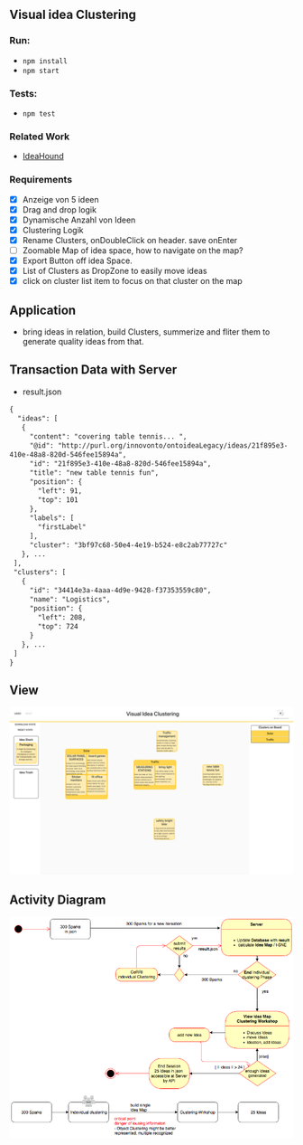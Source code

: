 ## Visual idea Clustering

### Run:

- `npm install`
- `npm start`

### Tests:

- `npm test`

### Related Work

- [IdeaHound](http://www.eecs.harvard.edu/~kgajos/papers/2016/siangliulue16ideahound-uist.shtml)

### Requirements

- [x] Anzeige von 5 ideen
- [x] Drag and drop logik
- [x] Dynamische Anzahl von Ideen
- [x] Clustering Logik
- [x] Rename Clusters, onDoubleClick on header. save onEnter
- [ ] Zoomable Map of idea space, how to navigate on the map?
- [x] Export Button off idea Space.
- [x] List of Clusters as DropZone to easily move ideas
- [x] click on cluster list item to focus on that cluster on the map

## Application

- bring ideas in relation, build Clusters, summerize and fliter them to generate quality ideas from that.

## Transaction Data with Server

- result.json

```
{
  "ideas": [
   {
     "content": "covering table tennis... ",
     "@id": "http://purl.org/innovonto/ontoideaLegacy/ideas/21f895e3-410e-48a8-820d-546fee15894a",
     "id": "21f895e3-410e-48a8-820d-546fee15894a",
     "title": "new table tennis fun",
     "position": {
       "left": 91,
       "top": 101
     },
     "labels": [
       "firstLabel"
     ],
     "cluster": "3bf97c68-50e4-4e19-b524-e8c2ab77727c"
   }, ...
 ],
 "clusters": [
   {
     "id": "34414e3a-4aaa-4d9e-9428-f37353559c80",
     "name": "Logistics",
     "position": {
       "left": 208,
       "top": 724
     }
   }, ...
 ]
}
```

## View

![Example](/public/ScreenshotVisualIdeaClustering.png)

## Activity Diagram

![Diagram](/public/ActivityDiagramClustering.png)

```

```
